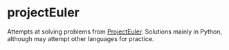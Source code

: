 # projectEuler

Attempts at solving problems from [ProjectEuler](https://projecteuler.net/).
Solutions mainly in Python, although may attempt other languages for practice.

